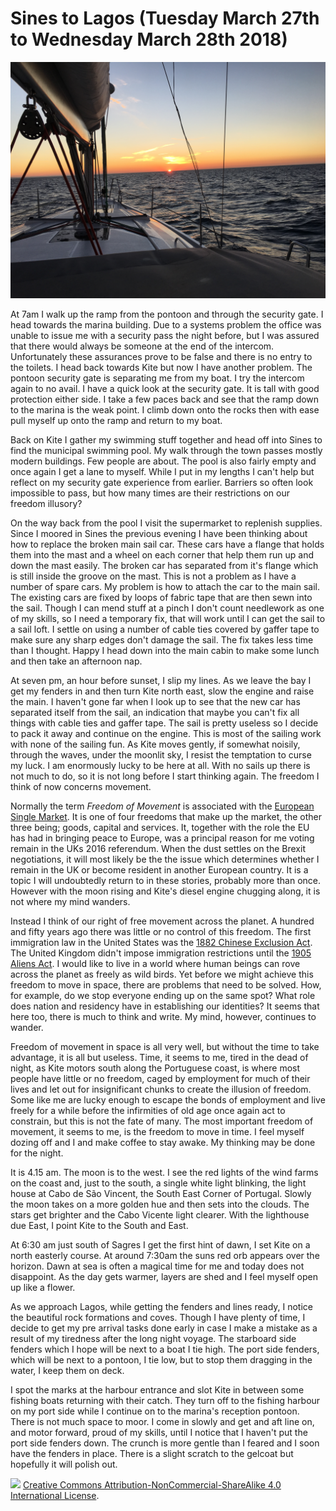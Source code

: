 # Sines to Lagos (Tuesday March 27th to Wednesday March 28th 2018) #

![*Sagres Sunrise (2018) The Author *](../images/SagresSunrise.jpg "Sagres Sunrise")

At 7am I walk up the ramp from the pontoon and through the security gate. I head towards the marina building. Due to a systems problem the office was unable to issue me with a security pass the night before, but I was assured that there would always be someone at the end of the intercom. Unfortunately these assurances prove to be false and there is no entry to the toilets. I head back towards Kite but now I have another problem. The pontoon security gate is separating me from my boat. I try the intercom again to no avail. I have a quick look at the security gate. It is tall with good protection either side. I take a few paces back and see that the ramp down to the marina is the weak point. I climb down onto the rocks then with ease pull myself up onto the ramp and return to my boat.

Back on Kite I gather my swimming stuff together and head off into Sines to find the municipal swimming pool. My walk through the town passes mostly modern buildings. Few people are about. The pool is also fairly empty and once again I get a lane to myself. While I put in my lengths I can't help but reflect on my security gate experience from earlier. Barriers so often look impossible to pass, but how many times are their restrictions on our freedom illusory?

On the way back from the pool I visit the supermarket to replenish supplies. Since I moored in Sines the previous evening I have been thinking about how to replace the broken main sail car. These cars have a flange that holds them into the mast and a wheel on each corner that help them run up and down the mast easily. The broken car has separated from it's flange which is still inside the groove on the mast. This is not a problem as I have a number of spare cars. My problem is how to attach the car to the main sail. The existing cars are fixed by loops of fabric tape that are then sewn into the sail. Though I can mend stuff at a pinch I don't count needlework as one of my skills, so I need a temporary fix, that will work until I can get the sail to a sail loft. I settle on using a number of cable ties covered by gaffer tape to make sure any sharp edges don't damage the sail. The fix takes less time than I thought. Happy I head down into the main cabin to make some lunch and then take an afternoon nap.

At seven pm, an hour before sunset, I slip my lines. As we leave the bay I get my fenders in and then turn Kite north east, slow the engine and raise the main. I haven't gone far when I look up to see that the new car has separated itself from the sail, an indication that maybe you can't fix all things with cable ties and gaffer tape. The sail is pretty useless so I decide to pack it away and continue on the engine. This is most of the sailing work with none of the sailing fun. As Kite moves gently, if somewhat noisily, through the waves, under the moonlit sky, I resist the temptation to curse my luck. I am enormously lucky to be here at all. With no sails up there is not much to do, so it is not long before I start thinking again. The freedom I think of now concerns movement.

Normally the term *Freedom of Movement* is associated with the [European Single Market](https://en.wikipedia.org/wiki/European_Single_Market). It is one of four freedoms that make up the market, the other three being; goods, capital and services. It, together with the role the EU has had in bringing peace to Europe, was a principal reason for me voting remain in the UKs 2016 referendum. When the dust settles on the Brexit negotiations, it will most likely be the the issue which determines whether I remain in the UK or become resident in another European country. It is a topic I will undoubtedly return to in these stories, probably more than once. However with the moon rising and Kite's diesel engine chugging along, it is not where my mind wanders.

Instead I think of our right of free movement across the planet. A hundred and fifty years ago there was little or no control of this freedom. The first immigration law in the United States was the [1882 Chinese Exclusion Act](https://en.wikipedia.org/wiki/Chinese_Exclusion_Act). The United Kingdom didn't impose immigration restrictions until the [1905 Aliens Act](https://en.wikipedia.org/wiki/History_of_UK_immigration_control#1905_Aliens_Act_and_the_Immigration_Boards). I would like to live in a world where human beings can rove across the planet as freely as wild birds. Yet before we might achieve this freedom to move in space, there are problems that need to be solved. How, for example, do we stop everyone ending up on the same spot? What role does nation and residency have in establishing our identities? It seems that here too, there is much to think and write. My mind, however, continues to wander. 

Freedom of movement in space is all very well, but without the time to take advantage, it is all but useless. Time, it seems to me, tired in the dead of night, as Kite motors south along the Portuguese coast, is where most people have little or no freedom, caged by employment for much of their lives and let out for insignificant chunks to create the illusion of freedom. Some like me are lucky enough to escape the bonds of employment and live freely for a while before the infirmities of old age once again act to constrain, but this is not the fate of many. The most important freedom of movement, it seems to me, is the freedom to move in time. I feel myself dozing off and I and make coffee to stay awake. My thinking may be done for the night.

It is 4.15 am. The moon is to the west. I see the red lights of the wind farms on the coast and, just to the south, a single white light blinking, the light house at Cabo de São Vincent, the South East Corner of Portugal. Slowly the moon takes on a more golden hue and then sets into the clouds. The stars get brighter and the Cabo Vicente light clearer. With the lighthouse due East, I point Kite to the South and East.

At 6:30 am just south of Sagres I get the first hint of dawn, I set Kite on a north easterly course. At around 7:30am the suns red orb appears over the horizon. Dawn at sea is often a magical time for me and today does not disappoint. As the day gets warmer, layers are shed and I feel myself open up like a flower.

As we approach Lagos, while getting the fenders and lines ready, I notice the beautiful rock formations and coves. Though I have plenty of time, I decide to get my pre arrival tasks done early in case I make a mistake as a result of my tiredness after the long night voyage. The starboard side fenders which I hope will be next to a boat I tie high. The port side fenders, which will be next to a pontoon, I tie low, but to stop them dragging in the water, I keep them on deck.

I spot the marks at the harbour entrance and slot Kite in between some fishing boats returning with their catch. They turn off to the fishing harbour on my port side while I continue on to the marina's reception pontoon. There is not much space to moor. I come in slowly and get and aft line on, and motor forward, proud of my skills, until I notice that I haven't put the port side fenders down. The crunch is more gentle than I feared and I soon have the fenders in place. There is a slight scratch to the gelcoat but hopefully it will polish out.

![](https://i.creativecommons.org/l/by-nc-sa/4.0/88x31.png)
[Creative Commons Attribution-NonCommercial-ShareAlike 4.0 International License](href="http://creativecommons.org/licenses/by-nc-sa/4.0/).

